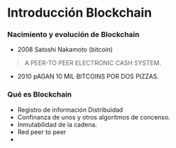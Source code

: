 # Introducción Blockchain

### Nacimiento y evolución de Blockchain

* 2008 Satoshi Nakamoto (bitcoin) 
> A PEER-TO PEER ELECTRONIC CASH SYSTEM.
* 2010 pAGAN 10 MIL BITCOINS POR DOS PIZZAS.
### Qué es Blockchain

* Registro de información Distribuidad
* Confinanza de unos y otros algoritmos de concenso.
* Inmutabilidad de la cadena.
*  Red peer to peer
*  
